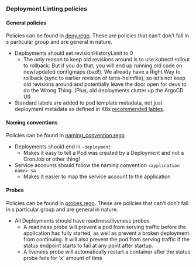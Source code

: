 ### Deployment Linting policies

#### General policies

Policies can be found in [deny.rego](https://github.com/DataBiosphere/github-actions/blob/master/actions/terra-k8s-linter/policy/deployments/deny.rego). These are policies that can't don't fall in s particular group and are general in nature.
* Deployments should set revisionHistoryLimit to 0
    * The only reason to keep old revisions around is to use kubectl rollout to rollback. But if you do that, you will end up running old code on new/updated configmaps (bad!). We already have a Right Way to rollback (sync to earlier revision of terra-helmfile), so let’s not keep old revisions around and potentially leave the door open for devs to do the Wrong Thing. (Plus, old deployments clutter up the ArgoCD UI)
* Standard labels are added to pod template metadata, not just deployment metadata as defined in K8s [recommended lables](https://kubernetes.io/docs/concepts/overview/working-with-objects/common-labels/).


#### Naming conventions

Policies can be found in [naming_convention.rego](https://github.com/DataBiosphere/github-actions/blob/master/actions/terra-k8s-linter/policy/deployments/naming_convention.rego)
* Deployments should end in `-deployment`
    * Makes it easy to tell a Pod was created by a Deployment and not a CronJob or other thing!
* Service accounts should follow the naming convention `<application name>-sa`
    * Makes it easier to map the service account to the application

#### Probes

Policies can be found in [probes.rego](https://github.com/DataBiosphere/github-actions/blob/master/actions/terra-k8s-linter/policy/deployments/probes.rego). These are policies that can't don't fall in s particular group and are general in nature.

* All Deployments should have readiness/liveness probes
    * A readiness probe will prevent a pod from serving traffic before the application has fully started, as well as prevent a broken deployment from continuing. It will also prevent the pod from serving traffic if the status endpoint starts to fail at any point after startup.
    *  A liveness probe will automatically restart a container after the status probe fails for 'x' amount of time

